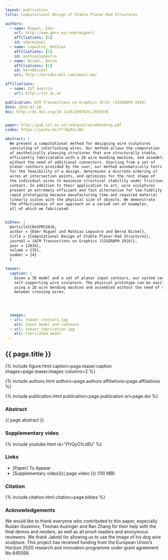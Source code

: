 ```yaml
---
layout: publication
title: Computational Design of Stable Planar-Rod Structures

authors:
  - name: Miguel, Eder
    url: http://www.gmrv.es/~edermiguel/
    affiliations: [1]
    id: edermiguel
  - name: Lepoutre, Mathias
    affiliations: [1]
    id: mathiaslepoutre
  - name: Bickel, Bernd
    affiliations: [1]
    id: berndbickel
    url: http://berndbickel.com/about-me/

affiliations:
  - name: IST Austria
    url: http://ist.ac.at

publication: ACM Transactions on Graphics 35(4) (SIGGRAPH 2016)
date: 2016-07-10
doi: http://dx.doi.org/10.1145/2897824.2925978


paper: http://pub.ist.ac.at/~emiguel/wirebending.pdf
video: https://youtu.be/YfrQyO1czBU

abstract: |
  We present a computational method for designing wire sculptures
  consisting of interlocking wires. Our method allows the computation
  of aesthetically pleasing structures that are structurally stable,
  efficiently fabricatable with a 2D wire bending machine, and assemblable
  without the need of additional connectors. Starting from a set of
  planar contours provided by the user, our method automatically tests
  for the feasibility of a design, determines a discrete ordering of
  wires at intersection points, and optimizes for the rest shape of
  the individual wires to maximize structural stability under frictional
  contact. In addition to their application to art, wire sculptures
  present an extremely efficient and fast alternative for low-fidelity
  rapid prototyping because manufacturing time and required material
  linearly scales with the physical size of objects. We demonstrate
  the effectiveness of our approach on a varied set of examples,
  all of which we fabricated.


bibtex: |
  @article{CDoSPRS2016,
  author = {Eder Miguel and Mathias Lepoutre and Bernd Bickel},
  title = {Computational Design of Stable Planar-Rod Structures},
  journal = {ACM Transactions on Graphics (SIGGRAPH 2016)},
  year = {2016},
  volume = {35},
  number = {4}
  }

teaser:
  caption: |
    Given a 3D model and a set of planar input contours, our system computes a stable,
    self-supporting wire sculpture. The physical prototype can be easily fabricated
    using a 2D wire bending machine and assembled without the need of connectors
    between crossing wires.
    
     
    

  images:
  - url: teaser_contours.jpg
    alt: Input model and contours
  - url: teaser_fabrication.jpg
    alt: Fabricated model
---
```


## {{ page.title }}

{% include figure.html caption=page.teaser.caption images=page.teaser.images columns=2 %}

{% include authors.html authors=page.authors affiliations=page.affiliations %}

{% include publication.html publication=page.publication url=page.doi %}

### Abstract

{{ page.abstract }}

### Supplementary video

{% include youtube.html id='YfrQyO1czBU' %}

### Links

* [Paper] To Appear
* [Supplementary video]({{ page.video }}) (110 MB)

### Citation

{% include citation.html citation=page.bibtex %}

### Acknowledgements

We would like to thank everyone who contributed to this paper, especially Ruslan Guseinov,
Thomas Auzinger and Ran Zhang for their help with the final demos and renders, as well as
all proof-readers and anonymous reviewers. We thank Jakobi for allowing us to use the image
of his dog wire sculpture. This project has received funding from the European Union’s
Horizon 2020 research and innovation programme under grant agreement No 645599.
